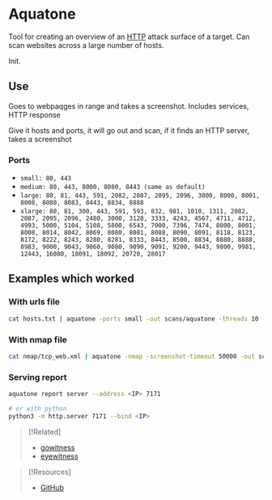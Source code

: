 
# Aquatone
Tool for creating an overview of an [HTTP](../../../../../www/HTTP.md) attack surface of a target. Can scan websites across a large number of hosts.

Init.
## Use
Goes to webpaqges in range and takes a screenshot. Includes services, HTTP response

Give it hosts and ports, it will go out and scan, if it finds an HTTP server, takes a screenshot
### Ports
- `small: 80, 443`
- `medium: 80, 443, 8000, 8080, 8443 (same as default)`
- `large: 80, 81, 443, 591, 2082, 2087, 2095, 2096, 3000, 8000, 8001, 8008, 8080, 8083, 8443, 8834, 8888`
- `xlarge: 80, 81, 300, 443, 591, 593, 832, 981, 1010, 1311, 2082, 2087, 2095, 2096, 2480, 3000, 3128, 3333, 4243, 4567, 4711, 4712, 4993, 5000, 5104, 5108, 5800, 6543, 7000, 7396, 7474, 8000, 8001, 8008, 8014, 8042, 8069, 8080, 8081, 8088, 8090, 8091, 8118, 8123, 8172, 8222, 8243, 8280, 8281, 8333, 8443, 8500, 8834, 8880, 8888, 8983, 9000, 9043, 9060, 9080, 9090, 9091, 9200, 9443, 9800, 9981, 12443, 16080, 18091, 18092, 20720, 28017`
## Examples which worked
### With urls file
```bash
cat hosts.txt | aquatone -ports small -out scans/aquatone -threads 10 -screenshot-timeout 50000 -chrome-path /usr/bin/chromium
```
### With nmap file
```bash
cat nmap/tcp_web.xml | aquatone -nmap -screenshot-timeout 50000 -out scans/aquatone -threads 10 -chrome-path /usr/bin/chromium
```
### Serving report
```bash
aquatone report server --address <IP> 7171

# or with python
python3 -m http.server 7171 --bind <IP>
```


> [!Related]
> - [gowitness](tech-stack/gowitness.md)
> - [eyewitness](tech-stack/eyewitness.md)

> [!Resources]
> - [GitHub](https://github.com/michenriksen/aquatone)